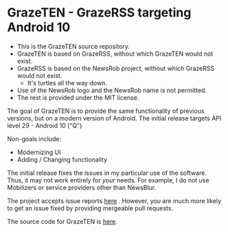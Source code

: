 # GrazeTEN - GrazeRSS targeting Android 10


* This is the GrazeTEN source repository.
* GrazeTEN is based on GrazeRSS, without which GrazeTEN would not exist.
* GrazeRSS is based on the NewsRob project, without which GrazeRSS would not exist.
  * It's turtles all the way down.
* Use of the NewsRob logo and the NewsRob name is not permitted.
* The rest is provided under the MIT license.

The goal of GrazeTEN is to provide the same functionality of previous versions, but on a modern
version of Android.  The initial release targets API level 29 - Android 10 ("Q")

Non-goals include:
* Modernizing UI
* Adding / Changing functionality


The initial release fixes the issues in my particular use of the software.  Thus, it may
not work entirely for *your* needs.  For example, I do not use Mobilizers or service
providers other than NewsBlur.

The project accepts issue reports [here](https://github.com/nayfield/GrazeTen/issues) .  However,
you are much more likely to get an issue fixed by providing mergeable pull requests.


The source code for GrazeTEN is [here](https://github.com/nayfield/GrazeTen).


